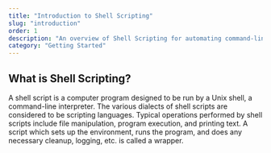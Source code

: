 ```yaml
---
title: "Introduction to Shell Scripting"
slug: "introduction"
order: 1
description: "An overview of Shell Scripting for automating command-line tasks on Unix-like operating systems."
category: "Getting Started"
---
```


## What is Shell Scripting?

A shell script is a computer program designed to be run by a Unix shell, a command-line interpreter. The various dialects of shell scripts are considered to be scripting languages. Typical operations performed by shell scripts include file manipulation, program execution, and printing text. A script which sets up the environment, runs the program, and does any necessary cleanup, logging, etc. is called a wrapper.
